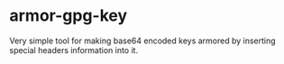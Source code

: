 # armor-gpg-key
Very simple tool for making base64 encoded keys armored by inserting special headers information into it.
